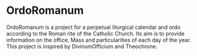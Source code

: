 # OrdoRomanum

OrdoRomanum is a project for a perpetual liturgical calendar and ordo according to the Roman rite of the Catholic Church. Its aim is to provide information on the office, Mass and particularities of each day of the year. This project is inspired by DivinumOfficium and Theochrone.
